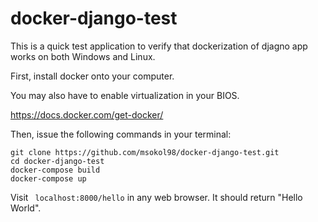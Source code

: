 # docker-django-test

This is a quick test application to verify that dockerization of djagno app works on both Windows and Linux.

First, install docker onto your computer. <br/> 

You may also have to enable virtualization in your BIOS. <br />

https://docs.docker.com/get-docker/

Then, issue the following commands in your terminal:

 ``` 
git clone https://github.com/msokol98/docker-django-test.git
cd docker-django-test
docker-compose build
docker-compose up
 ``` 
 
Visit  ``` 
localhost:8000/hello ``` 
 in any web browser. It should return "Hello World".
